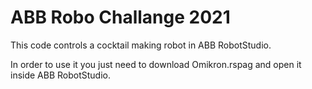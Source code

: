 # ABB Robo Challange 2021

 This code controls a cocktail making robot in ABB RobotStudio.

 In order to use it you just need to download Omikron.rspag and open it inside ABB RobotStudio.

